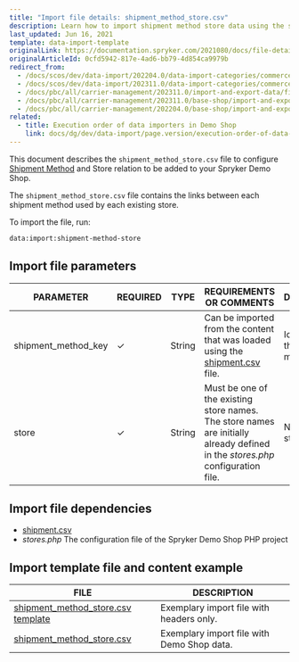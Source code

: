 ```yaml
---
title: "Import file details: shipment_method_store.csv"
description: Learn how to import shipment method store data using the shipment-method-store.csv file in Spryker, streamlining your carrier management processes
last_updated: Jun 16, 2021
template: data-import-template
originalLink: https://documentation.spryker.com/2021080/docs/file-details-shipment-method-storecsv
originalArticleId: 0cfd5942-817e-4ad6-bb79-4d854ca9979b
redirect_from:
  - /docs/scos/dev/data-import/202204.0/data-import-categories/commerce-setup/file-details-shipment-method-store.csv.html
  - /docs/scos/dev/data-import/202311.0/data-import-categories/commerce-setup/file-details-shipment-method-store.csv.html
  - /docs/pbc/all/carrier-management/202311.0/import-and-export-data/file-details-shipment-method-store.csv.html
  - /docs/pbc/all/carrier-management/202311.0/base-shop/import-and-export-data/file-details-shipment-method-store.csv.html
  - /docs/pbc/all/carrier-management/202204.0/base-shop/import-and-export-data/import-file-details-shipment-method-store.csv.html
related:
  - title: Execution order of data importers in Demo Shop
    link: docs/dg/dev/data-import/page.version/execution-order-of-data-importers.html
---
```


This document describes the `shipment_method_store.csv` file to configure [Shipment Method](/docs/pbc/all/carrier-management/{{site.version}}/base-shop/shipment-feature-overview.html) and Store relation to be added to your Spryker Demo Shop.

The `shipment_method_store.csv` file contains the links between each shipment method used by each existing store.

To import the file, run:

```bash
data:import:shipment-method-store
```

## Import file parameters



| PARAMETER | REQUIRED | TYPE | REQUIREMENTS OR COMMENTS | DESCRIPTION |
| --- | --- | --- | --- | --- |
| shipment_method_key | &check; | String | Can be imported from the content that was loaded using the [shipment.csv](/docs/pbc/all/carrier-management/{{site.version}}/base-shop/import-and-export-data/import-file-details-shipment.csv.html) file.| Identifier of the shipment method. |
| store | &check; | String | Must be one of the existing store names. The store names are initially already defined in the *stores.php* configuration file. | Name of the store. |

## Import file dependencies



- [shipment.csv](/docs/pbc/all/carrier-management/{{site.version}}/base-shop/import-and-export-data/import-file-details-shipment.csv.html)
- *stores.php* The configuration file of the Spryker Demo Shop PHP project

## Import template file and content example



| FILE | DESCRIPTION |
| --- | --- |
| [shipment_method_store.csv template](https://spryker.s3.eu-central-1.amazonaws.com/docs/Developer+Guide/Back-End/Data+Manipulation/Data+Ingestion/Data+Import/Data+Import+Categories/Commerce+Setup/Template+shipment_method_store.csv) | Exemplary import file with headers only. |
| [shipment_method_store.csv](https://spryker.s3.eu-central-1.amazonaws.com/docs/Developer+Guide/Back-End/Data+Manipulation/Data+Ingestion/Data+Import/Data+Import+Categories/Commerce+Setup/shipment_method_store.csv) | Exemplary import file with Demo Shop data. |

